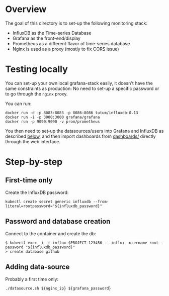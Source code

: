 Overview
========

The goal of this directory is to set-up the following monitoring stack:
- InfluxDB as the Time-series Database
- Grafana as the front-end/display
- Prometheus as a different flavor of time-series database
- Nginx is used as a proxy (mostly to fix CORS issue)

Testing locally
===============

You can set-up your own local grafana-stack easily, it doesn't have the same
constraints as production: No need to set-up a specific password or to go
through the `nginx` proxy.

You can run:

```
docker run -d -p 8083:8083 -p 8086:8086 tutum/influxdb:0.13
docker run -i -p 3000:3000 grafana/grafana
docker run -p 9090:9090 -v prom/prometheus
```

You then need to set-up the datasources/users into Grafana and InfluxDB as
described [below](#adding-data-source), and then import dashboards from
[dashboards/](dashboards/) directly through the web interface.

Step-by-step
============

First-time only
---------------
Create the InfluxDB password:
```
kubectl create secret generic influxdb --from-literal=rootpassword="${influxdb_password}"
```

Password and database creation
------------------------------

Connect to the container and create the db:

```
$ kubectl exec -i -t influx-$PROJECT-123456 -- influx -username root -password "${influxdb_password}"
> create database github
```

Adding data-source
------------------

Probably a first time only:
```
./datasource.sh ${nginx_ip} ${grafana_password}
```
